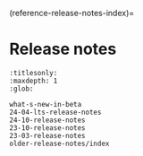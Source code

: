 (reference-release-notes-index)=
# Release notes

```{toctree}
:titlesonly:
:maxdepth: 1
:glob:

what-s-new-in-beta
24-04-lts-release-notes
24-10-release-notes
23-10-release-notes
23-03-release-notes
older-release-notes/index